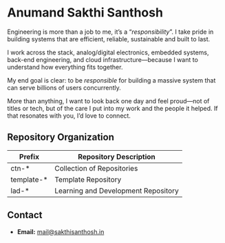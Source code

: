 # Anumand Sakthi Santhosh

Engineering is more than a job to me, it’s a “_responsibility_”. I take pride in building systems that are efficient, reliable, sustainable and built to last.

I work across the stack, analog/digital electronics, embedded systems, back-end engineering, and cloud infrastructure—because I want to understand how everything fits together.

My end goal is clear: to be _responsible_ for building a massive system that can serve billions of users concurrently.

More than anything, I want to look back one day and feel proud—not of titles or tech, but of the care I put into my work and the people it helped. If that resonates with you, I’d love to connect.

## Repository Organization

| Prefix     | Repository Description              |
|------------|-------------------------------------|
| ctn-*      | Collection of Repositories          |
| template-* | Template Repository                 |
| lad-*      | Learning and Development Repository |

## Contact

- **Email:** mail@sakthisanthosh.in
